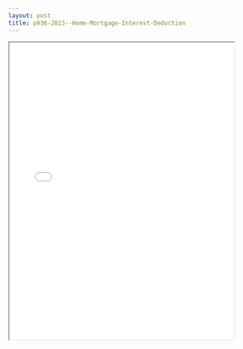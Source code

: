 ```yaml
---
layout: post
title: p936-2023--Home-Mortgage-Interest-Deduction
---
```


<div class="pdf-container">
<iframe src="/ea/_pdf-2-md/p936-2023--Home-Mortgage-Interest-Deduction.pdf" height="600" width="90%" allowFullScreen="true"></iframe>
</div>

